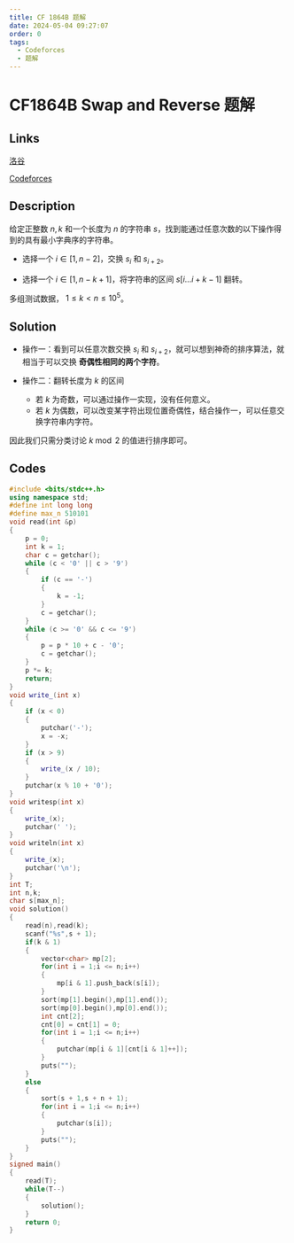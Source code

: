 ```yaml
---
title: CF 1864B 题解
date: 2024-05-04 09:27:07
order: 0
tags:
  - Codeforces
  - 题解
---
```

<!---->
<!--more-->

# CF1864B Swap and Reverse 题解

## Links

[洛谷](https://www.luogu.com.cn/problem/CF1864B)

[Codeforces](https://codeforces.com/problemset/problem/1864/B)

## Description

给定正整数 $n,k$ 和一个长度为 $n$ 的字符串 $s$，找到能通过任意次数的以下操作得到的具有最小字典序的字符串。

- 选择一个 $i \in [1,n - 2]$，交换 $s_{i}$ 和 $s_{i + 2}$。

- 选择一个 $i \in [1,n - k + 1]$，将字符串的区间 $s[i \dots i + k-1]$ 翻转。

多组测试数据， $1\leq k < n \leq 10^{5}$。

## Solution

- 操作一：看到可以任意次数交换 $s_{i}$ 和 $s_{i + 2}$，就可以想到神奇的排序算法，就相当于可以交换 **奇偶性相同的两个字符**。

- 操作二：翻转长度为 $k$ 的区间
  + 若 $k$ 为奇数，可以通过操作一实现，没有任何意义。
  + 若 $k$ 为偶数，可以改变某字符出现位置奇偶性，结合操作一，可以任意交换字符串内字符。
  
因此我们只需分类讨论 $k \bmod 2$ 的值进行排序即可。

## Codes

```cpp
#include <bits/stdc++.h>
using namespace std;
#define int long long
#define max_n 510101
void read(int &p)
{
    p = 0;
    int k = 1;
    char c = getchar();
    while (c < '0' || c > '9')
    {
        if (c == '-')
        {
            k = -1;
        }
        c = getchar();
    }
    while (c >= '0' && c <= '9')
    {
        p = p * 10 + c - '0';
        c = getchar();
    }
    p *= k;
    return;
}
void write_(int x)
{
    if (x < 0)
    {
        putchar('-');
        x = -x;
    }
    if (x > 9)
    {
        write_(x / 10);
    }
    putchar(x % 10 + '0');
}
void writesp(int x)
{
    write_(x);
    putchar(' ');
}
void writeln(int x)
{
    write_(x);
    putchar('\n');
}
int T;
int n,k;
char s[max_n];
void solution()
{
    read(n),read(k);
    scanf("%s",s + 1);
    if(k & 1)
    {
        vector<char> mp[2];
        for(int i = 1;i <= n;i++)
        {
            mp[i & 1].push_back(s[i]);
        }
        sort(mp[1].begin(),mp[1].end());
        sort(mp[0].begin(),mp[0].end());
        int cnt[2];
        cnt[0] = cnt[1] = 0;
        for(int i = 1;i <= n;i++)
        {
            putchar(mp[i & 1][cnt[i & 1]++]);
        }
        puts("");
    }
    else
    {
        sort(s + 1,s + n + 1);
        for(int i = 1;i <= n;i++)
        {
            putchar(s[i]);
        }
        puts("");
    }
}
signed main()
{
    read(T);
    while(T--)
    {
        solution();
    }
    return 0;
}
```
